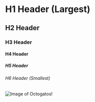 # H1 Header (Largest)
## H2 Header
### H3 Header
#### H4 Header
##### H5 Header
###### H6 Header (Smallest)

![Image of Octogatos!](https://octodex.github.com/images/Octogatos.png)

